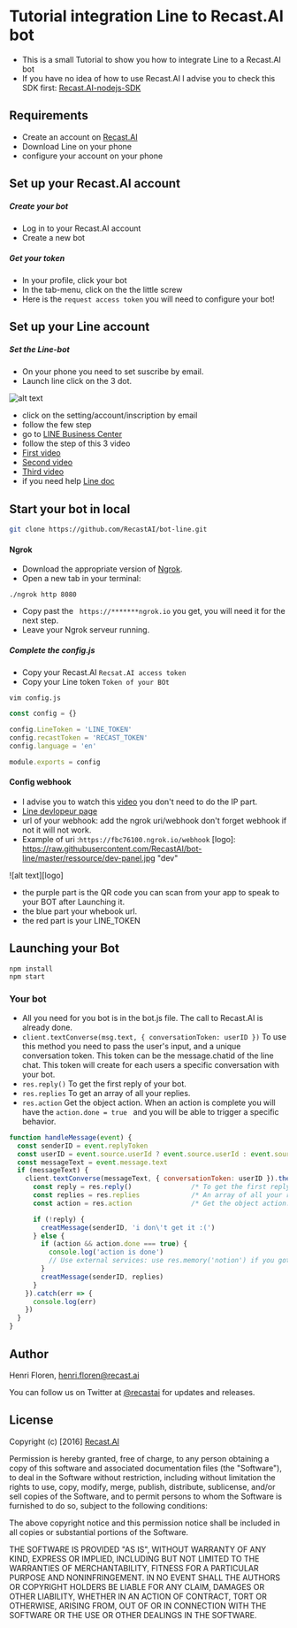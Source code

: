 # Tutorial integration Line to Recast.AI bot

* This is a small Tutorial to show you how to integrate Line to a Recast.AI bot
* If you have no idea of how to use Recast.AI I advise you to check this SDK first:  [Recast.AI-nodejs-SDK](https://github.com/RecastAI/SDK-NodeJs)

## Requirements
* Create an account on [Recast.AI](https://recast.ai/signup)
* Download Line on your phone
* configure your account on your phone

## Set up your Recast.AI account

##### Create your bot

* Log in to your Recast.AI account
* Create a new bot

##### Get your token

* In your profile, click your bot
* In the tab-menu, click on the the little screw
* Here is the `request access token` you will need to configure your bot!

## Set up your Line account

##### Set the Line-bot

* On your phone you need to set suscribe by email.
* Launch line click on the 3 dot.

[setting]: https://raw.githubusercontent.com/RecastAI/bot-line/master/ressource/screen-setting.jpg "Seeting"

![alt text][setting]

* click on the setting/account/inscription by email
* follow the few step
* go to [LINE Business Center](https://business.line.me/en/)
* follow the step of this 3 video
* [First video](https://www.youtube.com/watch?v=051jdF5_V-A)
* [Second video](https://www.youtube.com/watch?v=ZOvJU-UwI7Q)
* [Third video](https://www.youtube.com/watch?v=rD27Pd13b_Q)
* if you need help [Line doc](https://developers.line.me/messaging-api/getting-started)

## Start your bot in local

```bash
git clone https://github.com/RecastAI/bot-line.git
```

#### Ngrok

* Download the appropriate version of [Ngrok](https://ngrok.com/download).
* Open a new tab in your terminal:
```
./ngrok http 8080
```
* Copy past the ``` https://*******ngrok.io``` you get, you will need it for the next step.
* Leave your Ngrok serveur running.

##### Complete the config.js

* Copy your Recast.AI `Recsat.AI access token`
* Copy your Line token `Token of your BOt`

```vim config.js```
```javascript
const config = {}

config.LineToken = 'LINE_TOKEN'
config.recastToken = 'RECAST_TOKEN'
config.language = 'en'

module.exports = config
```

#### Config webhook

* I advise you to watch this [video](https://www.youtube.com/watch?v=IwgPBJ2FWO8) you don't need to do the IP part.
* [Line devlopeur page](https://developers.line.me/ba/)
* url of your webhook: add the ngrok uri/webhook don't forget webhook if not it will not work.
* Example of uri :```https://fbc76100.ngrok.io/webhook```
[logo]: https://raw.githubusercontent.com/RecastAI/bot-line/master/ressource/dev-panel.jpg "dev"

![alt text][logo]
* the purple part is the QR code you can scan from your app to speak to your BOT after Launching it.
* the blue part your whebook url.
* the red part is your LINE_TOKEN

## Launching your Bot
```
npm install
npm start
```

### Your bot
* All you need for you bot is in the bot.js file. The call to Recast.AI is already done.
* ```client.textConverse(msg.text, { conversationToken: userID })``` To use this method you need to pass the user's input, and  a unique conversation token. This token can be the message.chatid of the line chat. This token will create for each users a specific conversation with your bot.
* ```res.reply()``` To get the first reply of your bot.
* ```res.replies``` To get an array of all your replies.
* ```res.action``` Get the object action. When an action is complete you will have the ```action.done = true ``` and you will be able to trigger a specific behavior.

```javascript
function handleMessage(event) {
  const senderID = event.replyToken
  const userID = event.source.userId ? event.source.userId : event.source.roomId
  const messageText = event.message.text
  if (messageText) {
    client.textConverse(messageText, { conversationToken: userID }).then((res) => {
      const reply = res.reply()               /* To get the first reply of your bot. */
      const replies = res.replies             /* An array of all your replies */
      const action = res.action               /* Get the object action. You can use 'action.done' to trigger a specification action when it's at true. */

      if (!reply) {
        creatMessage(senderID, 'i don\'t get it :(')
      } else {
        if (action && action.done === true) {
          console.log('action is done')
          // Use external services: use res.memory('notion') if you got a notion from this action
        }
        creatMessage(senderID, replies)
      }
    }).catch(err => {
      console.log(err)
    })
  }
}
```

## Author

Henri Floren, henri.floren@recast.ai

You can follow us on Twitter at [@recastai](https://twitter.com/recastai) for updates and releases.

## License

Copyright (c) [2016] [Recast.AI](https://recast.ai)

Permission is hereby granted, free of charge, to any person obtaining a copy
of this software and associated documentation files (the "Software"), to deal
in the Software without restriction, including without limitation the rights
to use, copy, modify, merge, publish, distribute, sublicense, and/or sell
copies of the Software, and to permit persons to whom the Software is
furnished to do so, subject to the following conditions:

The above copyright notice and this permission notice shall be included in all
copies or substantial portions of the Software.

THE SOFTWARE IS PROVIDED "AS IS", WITHOUT WARRANTY OF ANY KIND, EXPRESS OR
IMPLIED, INCLUDING BUT NOT LIMITED TO THE WARRANTIES OF MERCHANTABILITY,
FITNESS FOR A PARTICULAR PURPOSE AND NONINFRINGEMENT. IN NO EVENT SHALL THE
AUTHORS OR COPYRIGHT HOLDERS BE LIABLE FOR ANY CLAIM, DAMAGES OR OTHER
LIABILITY, WHETHER IN AN ACTION OF CONTRACT, TORT OR OTHERWISE, ARISING FROM,
OUT OF OR IN CONNECTION WITH THE SOFTWARE OR THE USE OR OTHER DEALINGS IN THE
SOFTWARE.
